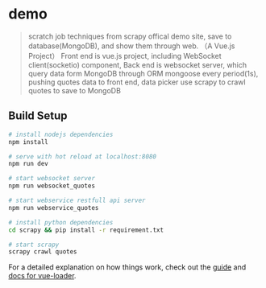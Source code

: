 # demo

> scratch job techniques from scrapy offical demo site, save to database(MongoDB), and show them through web. （A Vue.js Project）
> Front end is vue.js project, including WebSocket client(socketio) component, 
> Back end is websocket server, which query data form MongoDB through ORM mongoose every period(1s), pushing quotes data to front end,
> data picker use scrapy to crawl quotes to save to MongoDB

## Build Setup

``` bash
# install nodejs dependencies
npm install

# serve with hot reload at localhost:8080
npm run dev

# start websocket server
npm run websocket_quotes

# start webservice restfull api server
npm run webservice_quotes

# install python dependencies
cd scrapy && pip install -r requirement.txt

# start scrapy
scrapy crawl quotes

```

For a detailed explanation on how things work, check out the [guide](http://vuejs-templates.github.io/webpack/) and [docs for vue-loader](http://vuejs.github.io/vue-loader).
